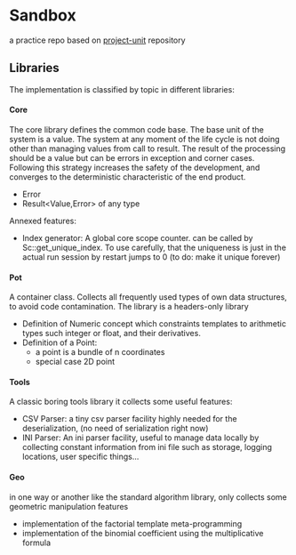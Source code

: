 # Sandbox
a practice repo based on [project-unit](https://github.com/medaminben/project-unit) repository


## Libraries
The implementation is classified by topic in different libraries:
#### Core
The core library defines the common code base. 
The base unit of the system is a value. The system at any moment of the life cycle is not doing other than managing values from call to result. The result of the processing should be a value but can be errors in exception and corner cases. Following this strategy increases the safety of the development, and converges to the deterministic characteristic of the end product.
- Error 
- Result<Value,Error>  of any type 

Annexed features:
- Index generator: A global core scope counter. can be called by Sc::get_unique_index. To use carefully, that the uniqueness is just in the actual run session by restart jumps to 0 (to do: make it unique forever) 

#### Pot
A container class. Collects all frequently used types of own data structures, to avoid code contamination.
The library is a headers-only library 
- Definition of Numeric concept which constraints templates to arithmetic types such integer or float, and their derivatives.
- Definition of a Point:
    - a point is a bundle of n coordinates 
    - special case 2D point  

#### Tools
A classic boring tools library
it collects some useful features:
- CSV Parser: a tiny csv parser facility highly needed for the deserialization, (no need of serialization right now)
- INI Parser: An ini parser facility, useful to manage data locally by collecting constant information from ini file such as storage, logging locations, user specific things... 

#### Geo
in one way or another like the standard algorithm library, only collects some geometric manipulation features 
- implementation of the factorial template meta-programming 
- implementation of the binomial coefficient using the multiplicative formula
